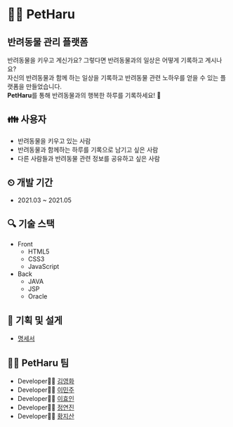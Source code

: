 # 🐶🐱 PetHaru
## 반려동물 관리 플랫폼
반려동물을 키우고 계신가요? 그렇다면 반려동물과의 일상은 어떻게 기록하고 계시나요? <br >
자신의 반려동물과 함께 하는 일상을 기록하고 반려동물 관련 노하우를 얻을 수 있는 플랫폼을 만들었습니다.  <br >
**PetHaru**를 통해 반려동물과의 행복한 하루를 기록하세요! 👋 

## 👪 사용자
- 반려동물을 키우고 있는 사람
- 반려동물과 함께하는 하루를 기록으로 남기고 싶은 사람
- 다른 사람들과 반려동물 관련 정보를 공유하고 싶은 사람

## ⏲ 개발 기간
- 2021.03 ~ 2021.05

## 🔍 기술 스택
- Front
  - HTML5
  - CSS3
  - JavaScript
- Back
  - JAVA
  - JSP
  - Oracle

## 📰 기획 및 설게
- [명세서](https://docs.google.com/presentation/d/1zBCoPFSWb6nnVYjlZpRAebQLJIZsHfsKIG1aTtk96dg/edit?usp=sharing)

## 👩‍💻 PetHaru 팀
- Developer👩‍💻 [김영화](https://github.com/haileykim2014)
- Developer👩‍💻 [이민주](https://github.com/minjudev)
- Developer👩‍💻 [이효인](https://github.com/hyo2n)
- Developer👩‍💻 [정연진](https://github.com/duswls3913)
- Developer👩‍💻 [황지산](https://github.com/hmountainn)
